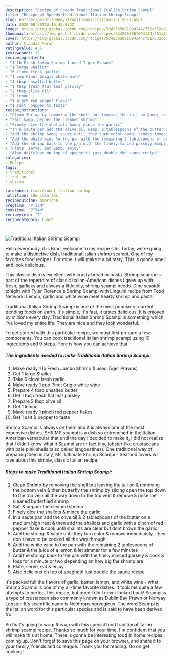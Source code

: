 ```yaml
---
description: "Recipe of Speedy Traditional Italian Shrimp Scampi"
title: "Recipe of Speedy Traditional Italian Shrimp Scampi"
slug: 657-recipe-of-speedy-traditional-italian-shrimp-scampi
date: 2020-08-28T10:10:45.072Z
image: https://img-global.cpcdn.com/recipes/5342665081094144/751x532cq70/traditional-italian-shrimp-scampi-recipe-main-photo.jpg
thumbnail: https://img-global.cpcdn.com/recipes/5342665081094144/751x532cq70/traditional-italian-shrimp-scampi-recipe-main-photo.jpg
cover: https://img-global.cpcdn.com/recipes/5342665081094144/751x532cq70/traditional-italian-shrimp-scampi-recipe-main-photo.jpg
author: Claudia Moran
ratingvalue: 4.6
reviewcount: 13
recipeingredient:
- "1 lb Fresh Jumbo Shrimp I used Tiger Prawns"
- "1 large Shallot"
- "6 clove fresh garlic"
- "1 cup Pinot Grigio white wine"
- "4 tbsp unsalted butter"
- "1 tbsp fresh flat leaf parsley"
- "2 tbsp olive oil"
- "1 lemon"
- "1 pinch red pepper flakes"
- "1 salt  pepper to taste"
recipeinstructions:
- "Clean Shrimp by removing the shell but leaving the tail on &amp; removing the bottom vein &amp; then butterfly the shrimp by slicing open the top down to the top vein all the way down to the top vein &amp; remove &amp; rinse the cleaned butterflied shrimp"
- "Salt &amp; pepper the cleaned shrimp"
- "Finely dice the shallots &amp; mince the garlic"
- "In a saute pan add the olive oil &amp; 2 tablespoons of the butter on a medium high heat &amp; then add the shallots and garlic with a pinch of red pepper flake &amp; cook until shallots are clear but dont brown the garlic"
- "Add the shrimp &amp; saute until they turn color &amp; remove immediately...they don&#39;t have to be cooked all the way through."
- "Add the white wine to the pan with the remaining 2 tablespoons of butter &amp; the juice of a lemon &amp; let simmer for a few minutes"
- "Add the shrimp back to the pan with the finely minced parsely &amp; cook &amp; toss for a minute or two depending on how big the shrimp are"
- "Plate, serve, eat &amp; enjoy"
- "Also delicious on top of spaghetti just double the sauce recipe"
categories:
- Recipe
tags:
- traditional
- italian
- shrimp

katakunci: traditional italian shrimp 
nutrition: 106 calories
recipecuisine: American
preptime: "PT35M"
cooktime: "PT54M"
recipeyield: "2"
recipecategory: Lunch

---
```



![Traditional Italian Shrimp Scampi](https://img-global.cpcdn.com/recipes/5342665081094144/751x532cq70/traditional-italian-shrimp-scampi-recipe-main-photo.jpg)

Hello everybody, it is Brad, welcome to my recipe site. Today, we're going to make a distinctive dish, traditional italian shrimp scampi. One of my favorites food recipes. For mine, I will make it a bit tasty. This is gonna smell and look delicious.

This classic dish is excellent with crusty bread or pasta. Shrimp scampi is part of the repertoire of classic Italian-American dishes I grew up with: fresh, garlicky and always a little oily, shrimp scampi needs. Dine seaside tonight with Tyler Florence&#39;s Shrimp Scampi with Linguini recipe from Food Network: Lemon, garlic and white wine meet hearty shrimp and pasta.

Traditional Italian Shrimp Scampi is one of the most popular of current trending foods on earth. It's simple, it's fast, it tastes delicious. It is enjoyed by millions every day. Traditional Italian Shrimp Scampi is something which I've loved my entire life. They are nice and they look wonderful.


To get started with this particular recipe, we must first prepare a few components. You can cook traditional italian shrimp scampi using 10 ingredients and 9 steps. Here is how you can achieve that.

<!--inarticleads1-->

##### The ingredients needed to make Traditional Italian Shrimp Scampi:

1. Make ready 1 lb Fresh Jumbo Shrimp (I used Tiger Prawns)
1. Get 1 large Shallot
1. Take 6 clove fresh garlic
1. Make ready 1 cup Pinot Grigio white wine
1. Prepare 4 tbsp unsalted butter
1. Get 1 tbsp fresh flat leaf parsley
1. Prepare 2 tbsp olive oil
1. Get 1 lemon
1. Make ready 1 pinch red pepper flakes
1. Get 1 salt &amp; pepper to taste


Shrimp Scampi is always on them and it is always one of the most expensive dishes. SHRIMP scampi is a dish so entrenched in the Italian-American vernacular that until the day I decided to make it, I did not realize that I didn&#39;t know what it Scampi are in fact tiny, lobster-like crustaceans with pale pink shells (also called langoustines). One traditional way of preparing them in Italy, Ms. Ultimate Shrimp Scampi - Seafood lovers will rave about this simple, classic Italian recipe. 

<!--inarticleads2-->

##### Steps to make Traditional Italian Shrimp Scampi:

1. Clean Shrimp by removing the shell but leaving the tail on &amp; removing the bottom vein &amp; then butterfly the shrimp by slicing open the top down to the top vein all the way down to the top vein &amp; remove &amp; rinse the cleaned butterflied shrimp
1. Salt &amp; pepper the cleaned shrimp
1. Finely dice the shallots &amp; mince the garlic
1. In a saute pan add the olive oil &amp; 2 tablespoons of the butter on a medium high heat &amp; then add the shallots and garlic with a pinch of red pepper flake &amp; cook until shallots are clear but dont brown the garlic
1. Add the shrimp &amp; saute until they turn color &amp; remove immediately...they don&#39;t have to be cooked all the way through.
1. Add the white wine to the pan with the remaining 2 tablespoons of butter &amp; the juice of a lemon &amp; let simmer for a few minutes
1. Add the shrimp back to the pan with the finely minced parsely &amp; cook &amp; toss for a minute or two depending on how big the shrimp are
1. Plate, serve, eat &amp; enjoy
1. Also delicious on top of spaghetti just double the sauce recipe


It&#39;s packed full the flavors of garlic, butter, lemon, and white wine - what Shrimp Scampi is one of my all-time favorite dishes. It took me quite a few attempts to perfect this recipe, but once I did I never looked back! Scampi is a type of crustacean also commonly known as Dublin Bay Prawn or Norway Lobster. It&#39;s scientific name is Nephrops norvegicus. The word Scampi is the Italian word for this particular species and is said to have been derived fro. 

So that's going to wrap this up with this special food traditional italian shrimp scampi recipe. Thanks so much for your time. I'm confident that you will make this at home. There is gonna be interesting food in home recipes coming up. Don't forget to save this page on your browser, and share it to your family, friends and colleague. Thank you for reading. Go on get cooking!

